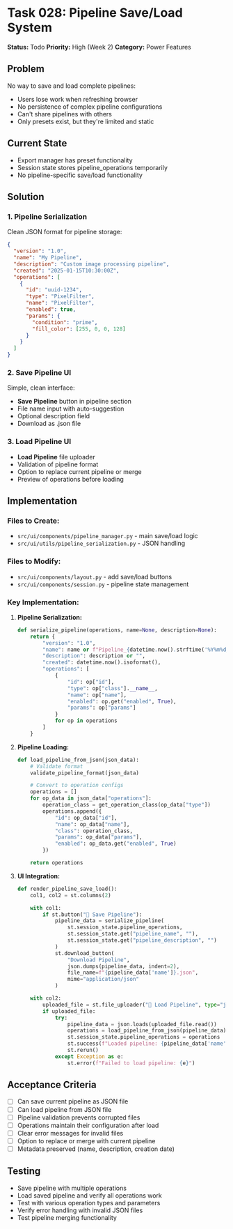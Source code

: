 # Task 028: Pipeline Save/Load System

**Status:** Todo
**Priority:** High (Week 2)
**Category:** Power Features

## Problem

No way to save and load complete pipelines:
- Users lose work when refreshing browser
- No persistence of complex pipeline configurations
- Can't share pipelines with others
- Only presets exist, but they're limited and static

## Current State

- Export manager has preset functionality
- Session state stores pipeline_operations temporarily
- No pipeline-specific save/load functionality

## Solution

### 1. Pipeline Serialization
Clean JSON format for pipeline storage:
```json
{
  "version": "1.0",
  "name": "My Pipeline",
  "description": "Custom image processing pipeline",
  "created": "2025-01-15T10:30:00Z",
  "operations": [
    {
      "id": "uuid-1234",
      "type": "PixelFilter",
      "name": "PixelFilter",
      "enabled": true,
      "params": {
        "condition": "prime",
        "fill_color": [255, 0, 0, 128]
      }
    }
  ]
}
```

### 2. Save Pipeline UI
Simple, clean interface:
- **Save Pipeline** button in pipeline section
- File name input with auto-suggestion
- Optional description field
- Download as .json file

### 3. Load Pipeline UI
- **Load Pipeline** file uploader
- Validation of pipeline format
- Option to replace current pipeline or merge
- Preview of operations before loading

## Implementation

### Files to Create:
- `src/ui/components/pipeline_manager.py` - main save/load logic
- `src/ui/utils/pipeline_serialization.py` - JSON handling

### Files to Modify:
- `src/ui/components/layout.py` - add save/load buttons
- `src/ui/components/session.py` - pipeline state management

### Key Implementation:

1. **Pipeline Serialization:**
   ```python
   def serialize_pipeline(operations, name=None, description=None):
       return {
           "version": "1.0",
           "name": name or f"Pipeline_{datetime.now().strftime('%Y%m%d_%H%M%S')}",
           "description": description or "",
           "created": datetime.now().isoformat(),
           "operations": [
               {
                   "id": op["id"],
                   "type": op["class"].__name__,
                   "name": op["name"],
                   "enabled": op.get("enabled", True),
                   "params": op["params"]
               }
               for op in operations
           ]
       }
   ```

2. **Pipeline Loading:**
   ```python
   def load_pipeline_from_json(json_data):
       # Validate format
       validate_pipeline_format(json_data)

       # Convert to operation configs
       operations = []
       for op_data in json_data["operations"]:
           operation_class = get_operation_class(op_data["type"])
           operations.append({
               "id": op_data["id"],
               "name": op_data["name"],
               "class": operation_class,
               "params": op_data["params"],
               "enabled": op_data.get("enabled", True)
           })

       return operations
   ```

3. **UI Integration:**
   ```python
   def render_pipeline_save_load():
       col1, col2 = st.columns(2)

       with col1:
           if st.button("💾 Save Pipeline"):
               pipeline_data = serialize_pipeline(
                   st.session_state.pipeline_operations,
                   st.session_state.get("pipeline_name", ""),
                   st.session_state.get("pipeline_description", "")
               )
               st.download_button(
                   "Download Pipeline",
                   json.dumps(pipeline_data, indent=2),
                   file_name=f"{pipeline_data['name']}.json",
                   mime="application/json"
               )

       with col2:
           uploaded_file = st.file_uploader("📁 Load Pipeline", type="json")
           if uploaded_file:
               try:
                   pipeline_data = json.loads(uploaded_file.read())
                   operations = load_pipeline_from_json(pipeline_data)
                   st.session_state.pipeline_operations = operations
                   st.success(f"Loaded pipeline: {pipeline_data['name']}")
                   st.rerun()
               except Exception as e:
                   st.error(f"Failed to load pipeline: {e}")
   ```

## Acceptance Criteria

- [ ] Can save current pipeline as JSON file
- [ ] Can load pipeline from JSON file
- [ ] Pipeline validation prevents corrupted files
- [ ] Operations maintain their configuration after load
- [ ] Clear error messages for invalid files
- [ ] Option to replace or merge with current pipeline
- [ ] Metadata preserved (name, description, creation date)

## Testing

- Save pipeline with multiple operations
- Load saved pipeline and verify all operations work
- Test with various operation types and parameters
- Verify error handling with invalid JSON files
- Test pipeline merging functionality
